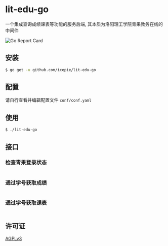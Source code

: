 # lit-edu-go
 
一个集成查询成绩课表等功能的服务后端, 其本质为洛阳理工学院青果教务在线的中间件

 ![Go Report Card](https://goreportcard.com/badge/github.com/icepie/lit-edu-go)

## 安装

```bash
$ go get -u github.com/icepie/lit-edu-go
```

## 配置

请自行查看并编辑配置文件 `conf/conf.yaml`

## 使用

```bash
$ ./lit-edu-go
```

## 接口

### 检查青果登录状态

```

```

### 通过学号获取成绩

```

```

### 通过学号获取课表

```

```

## 许可证

[AGPLv3](https://github.com/icepie/lit-edu-go/blob/main/LICENSE)

